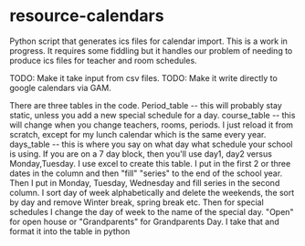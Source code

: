 # resource-calendars
Python script that generates ics files for calendar import.
This is a work in progress. It requires some fiddling but it handles our problem of needing to produce ics files for teacher and room schedules.

TODO: Make it take input from csv files.
TODO: Make it write directly to google calendars via GAM.

There are three tables in the code. 
Period_table -- this will probably stay static, unless you add a new special schedule for a day.
course_table -- this will change when you change teachers, rooms, periods. I just reload it from scratch, except for my lunch calendar
              which is the same every year.
days_table   -- this is where you say on what day what schedule your school is using. If you are on a 7 day block, then you'll use day1,
                day2 versus Monday,Tuesday.  I use excel to create this table.  I put in the first 2 or three dates in the column and then
                "fill" "series" to the end of the school year. Then I put in Monday, Tuesday, Wednesday and fill series in the second
                column. I sort day of week alphabetically and delete the weekends, the sort by day and remove Winter break, spring break
                etc.  Then for special schedules I change the day of week to the name of the special day. "Open" for open house or
                "Grandparents" for Grandparents Day. I take that and format it into the table in python
              
